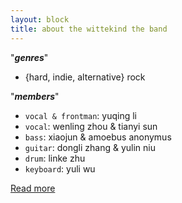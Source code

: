 ```yaml
---
layout: block
title: about the wittekind the band
---
```


"***genres***"  

- {hard, indie, alternative} rock

"***members***"  

- `vocal & frontman`: yuqing li
- `vocal`: wenling zhou & tianyi sun
- `bass`: xiaojun & amoebus anonymus
- `guitar`: dongli zhang & yulin niu
- `drum`: linke zhu
- `keyboard`: yuli wu
  
[Read more](https://thewittekind.github.io/about)

